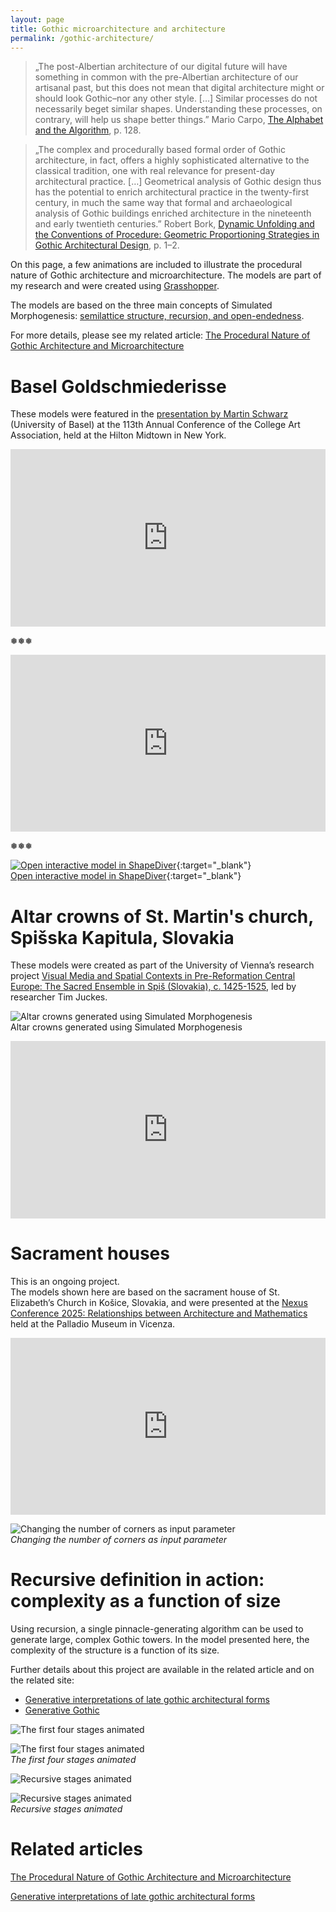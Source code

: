 ```yaml
---
layout: page
title: Gothic microarchitecture and architecture
permalink: /gothic-architecture/
---
```


>„The post-Albertian architecture of our digital future will have something in common with the pre-Albertian architecture of our artisanal past, but this does not mean that digital architecture might or should look Gothic–nor any other style. […] Similar processes do not necessarily beget similar shapes. Understanding these processes, on contrary, will help us shape better things.” Mario Carpo, [The Alphabet and the Algorithm](https://mitpress.mit.edu/9780262515801/the-alphabet-and-the-algorithm/), p. 128.

>„The complex and procedurally based formal order of Gothic architecture, in fact, offers a highly sophisticated alternative to the classical tradition, one with real relevance for present-day architectural practice. […] Geometrical analysis of Gothic design thus has the potential to enrich architectural practice in the twenty-first century, in much the same way that formal and archaeological analysis of Gothic buildings enriched architecture in the nineteenth and early twentieth centuries.” Robert Bork, [Dynamic Unfolding and the Conventions of Procedure: Geometric Proportioning Strategies in Gothic Architectural Design](https://journal.eahn.org/article/id/7473/), p. 1–2.

On this page, a few animations are included to illustrate the procedural nature of Gothic architecture and microarchitecture. The models are part of my research and were created using [Grasshopper](https://www.grasshopper3d.com).

The models are based on the three main concepts of Simulated Morphogenesis: [semilattice structure, recursion, and open-endedness](https://zbereczki.github.io/simulated-morphogenesis/theoretical-considerations/).

For more details, please see my related article: [The Procedural Nature of Gothic Architecture and Microarchitecture](https://www.researchgate.net/publication/389574843_The_Procedural_Nature_of_Gothic_Architecture_and_Microarchitecture)

# Basel Goldschmiederisse

These models were featured in the [presentation by Martin Schwarz](https://caa.confex.com/caa/2025/meetingapp.cgi/Paper/23015) (University of Basel) at the 113th Annual Conference of the College Art Association, held at the Hilton Midtown in New York.
 
<div style="position: relative; padding-bottom: 56.25%; height: 0; overflow: hidden; max-width: 100%; height: auto;">
  <iframe src="https://www.youtube.com/embed/HjoOW5KLWv4"
          style="position: absolute; top: 0; left: 0; width: 100%; height: 100%;"
          frameborder="0" allowfullscreen>
  </iframe>
</div>

❅❅❅
 
<div style="position: relative; padding-bottom: 56.25%; height: 0; overflow: hidden; max-width: 100%; height: auto;">
  <iframe src="https://www.youtube.com/embed/bMeeh9gbkPA"
          style="position: absolute; top: 0; left: 0; width: 100%; height: 100%;"
          frameborder="0" allowfullscreen>
  </iframe>
</div>

❅❅❅

[![Open interactive model in ShapeDiver](shapediver.png)](https://www.shapediver.com/app/m/u-xi-11-a-shapediver-2){:target="_blank"}  
[Open interactive model in ShapeDiver](https://www.shapediver.com/app/m/u-xi-11-a-shapediver-2){:target="_blank"}

# Altar crowns of St. Martin's church, Spišska Kapitula, Slovakia

These models were created as part of the University of Vienna’s research project [Visual Media and Spatial Contexts in Pre-Reformation Central Europe: The Sacred Ensemble in Spiš (Slovakia), c. 1425-1525](https://backend.univie.ac.at/index.php?id=132122&L=2), led by researcher Tim Juckes.

![Altar crowns generated using Simulated Morphogenesis](Szepeshely.png)  
Altar crowns generated using Simulated Morphogenesis

<div style="position: relative; padding-bottom: 56.25%; height: 0; overflow: hidden; max-width: 100%; height: auto;">
  <iframe src="https://www.youtube.com/embed/j-b0QTGhBsA"
          style="position: absolute; top: 0; left: 0; width: 100%; height: 100%;"
          frameborder="0" allowfullscreen>
  </iframe>
</div>

# Sacrament houses

This is an ongoing project.  
The models shown here are based on the sacrament house of St. Elizabeth’s Church in Košice, Slovakia, and were presented at the [Nexus Conference 2025: Relationships between Architecture and Mathematics](https://www.dicea.unipd.it/nexus-conference-2025-relationships-between-architecture-and-mathematics) held at the Palladio Museum in Vicenza.

<div style="position: relative; padding-bottom: 56.25%; height: 0; overflow: hidden; max-width: 100%; height: auto;">
  <iframe src="https://www.youtube.com/embed/q93-3g6MyE4"
          style="position: absolute; top: 0; left: 0; width: 100%; height: 100%;"
          frameborder="0" allowfullscreen>
  </iframe>
</div>

![Changing the number of corners as input parameter](Kosice-sacrament-house.gif)  
*Changing the number of corners as input parameter*

# Recursive definition in action: complexity as a function of size

Using recursion, a single pinnacle-generating algorithm can be used to generate large, complex Gothic towers. In the model presented here, the complexity of the structure is a function of its size. 

Further details about this project are available in the related article and on the related site:

- [Generative interpretations of late gothic architectural forms](https://www.researchgate.net/publication/343851914_Generative_interpretations_of_late_gothic_architectural_forms)
- [Generative Gothic](https://zbereczki.github.io/generative-gothic/)

![The first four stages animated](4-felul.gif)

![The first four stages animated](4-persp.gif)  
*The first four stages animated*

![Recursive stages animated](81-felul.gif)

![Recursive stages animated](81-persp.gif)  
*Recursive stages animated*

# Related articles

[The Procedural Nature of Gothic Architecture and Microarchitecture](https://www.researchgate.net/publication/389574843_The_Procedural_Nature_of_Gothic_Architecture_and_Microarchitecture)

[Generative interpretations of late gothic architectural forms](https://www.researchgate.net/publication/343851914_Generative_interpretations_of_late_gothic_architectural_forms)